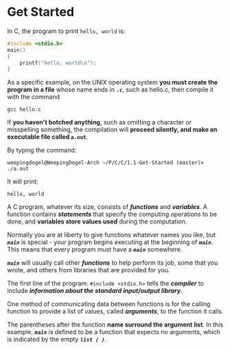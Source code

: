 # Get Started

In C, the program to print `hello, world` is:

```c
#include <stdio.h>
main()
{
    printf("hello, world\n");
}
```

As a specific example, on
the UNIX operating system **you must create the program in a file** whose name ends in **_`.c`_**,
such as hello.c, then compile it with the command

```commandline
gcc hello.c
```

If **you haven't botched anything**, such as omitting a character or misspelling something, the compilation will **proceed silently, and make an executable file called `a.out`**.

By typing the command:

```
weepingdogel@WeepingDogel-Arch ~/P/C/C/1.1-Get-Started (master)> ./a.out
```

It will print:

```
hello, world
```

A C program, whatever its size, consists
of ***functions*** and ***variables***. A function contains ***statements*** that specify the computing operations to be done, and **variables store values used** during the computation.

Normally you are at liberty to give functions whatever names you like, but ***`main`*** is special - your program begins executing at the beginning of ***`main`***. This means that every program must have a ***`main`*** somewhere.

***`main`*** will usually call other ***functions*** to help perform its job, some that you wrote, and others from libraries that are provided for you.

The first line of the program: `#include <stdio.h>` tells the ***compiler*** to include ***information about the standard input/output library***.

One method of communicating data between functions is for the calling function to provide a list of values, called ***arguments***, to the function it calls.

The parentheses after the function **name surround the argument list**. In this example, ***`main`*** is defined to be a function that expects no arguments, which is indicated by the empty ***`list ( )`***.
